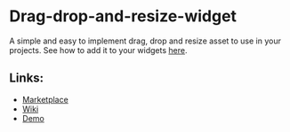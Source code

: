 # Drag-drop-and-resize-widget

A simple and easy to implement drag, drop and resize asset to use in your projects.
See how to add it to your widgets [here](https://github.com/MonsieurDupont/Drag-drop-and-resize-widget/wiki).

## Links:

- [Marketplace]()
- [Wiki](https://github.com/MonsieurDupont/Drag-drop-and-resize-widget/wiki)
- [Demo]()
